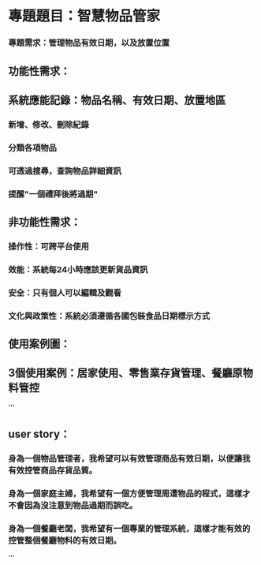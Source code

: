 # 專題題目：智慧物品管家
### 專題需求：管理物品有效日期，以及放置位置
## 功能性需求：
## 系統應能記錄：物品名稱、有效日期、放置地區
### 新增、修改、刪除紀錄
### 分類各項物品
### 可透過搜尋，查詢物品詳細資訊
### 提醒"一個禮拜後將過期"
## 非功能性需求：
### 操作性：可跨平台使用
### 效能：系統每24小時應該更新貨品資訊
### 安全：只有個人可以編輯及觀看
### 文化與政策性：系統必須遵循各國包裝食品日期標示方式
## 使用案例圖：
## 3個使用案例：居家使用、零售業存貨管理、餐廳原物料管控
'''
## user story：
### 身為一個物品管理者，我希望可以有效管理商品有效日期，以便讓我有效控管商品存貨品質。
### 身為一個家庭主婦，我希望有一個方便管理周遭物品的程式，這樣才不會因為沒注意到物品過期而誤吃。
### 身為一個餐廳老闆，我希望有一個專業的管理系統，這樣才能有效的控管整個餐廳物料的有效日期。
'''
